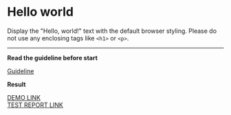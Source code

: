 # Hello world

Display the "Hello, world!" text with the default browser styling. Please do not 
use any enclosing tags like `<h1>` or `<p>`.
___

**Read the guideline before start**

[Guideline](https://mate-academy.github.io/layout_task-guideline/)

**Result**

[DEMO LINK](https://olegtereschuk.github.io/layout_hello-world//) <br>
[TEST REPORT LINK](https://olegtereschuk.github.io/layout_hello-world//report/html_report/)

